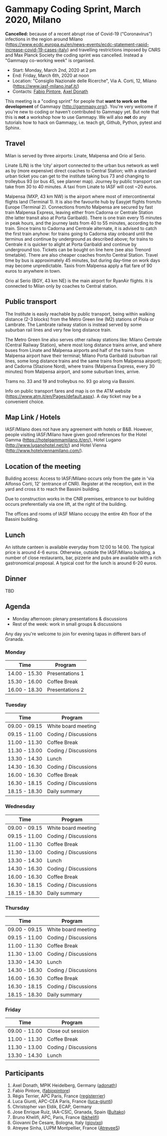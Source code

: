# Gammapy Coding Sprint, March 2020, Milano

**Cancelled:** because of a recent abrupt rise of Covid-19 (“Coronavirus”) infections in the region around Milano (https://www.ecdc.europa.eu/en/news-events/ecdc-statement-rapid-increase-covid-19-cases-italy) and travelling restrictions imposed by CNRS and Max Planck Society the coding sprint was cancelled. Instead a "Gammapy co-working week" is organised. 

* Start: Monday, March 2nd, 2020 at 2 pm
* End: Friday, March 6th, 2020 at noon
* Location: "Consiglio Nazionale delle Ricerche", Via A. Corti, 12, Milano (https://www.iasf-milano.inaf.it/)
* Contacts: [Fabio Pintore](mailto:fabio.pintore@inaf.it), [Axel Donath](mailto:axel.donath@mpi-hd.mpg.de)

This meeting is a "coding sprint" for people that **want to work on the development** of Gammapy
(http://gammapy.org/). You're very welcome if you're new to coding or haven't contributed to
Gammapy yet. But note that this is **not** a workshop how to use Gammapy. We will also **not**
do any tutorials how to hack on Gammapy, i.e. teach git, Github, Python, pytest and Sphinx.

## Travel

Milan is served by three airports: Linate, Malpensa and Orio al Serio.

Linate (LIN) is the ‘city’ airport connected to the urban bus network as well as by (more expensive) direct coaches to Central Station; with a standard urban ticket you can get to the institute taking bus 73 and changing to trolleybus 93 (or bus 45, see planner map). Journey by public transport can take from 30 to 40 minutes.
A taxi from Linate to IASF will cost ~20 euros.

Malpensa (MXP, 43 km NW) is the airport where most of intercontinental flights land (Terminal 1). It is also the favourite hub by Easyjet flights from/to Europe (Terminal 2). Connections from/to Malpensa are secured by fast train Malpensa Express, leaving either from Cadorna or Centrale Station (the latter transit also at Porta Garibaldi). There is one train every 15 minutes in peak hours, and the journey lasts from 40 to 55 minutes, according to the train.
Since trains to Cadorna and Centrale alternate, it is advised to catch the first train anyhow: for trains going to Cadorna stay onboard until the terminus and continue by underground as described above; for trains to Centrale it is quicker to alight at Porta Garibaldi and continue by underground too. Tickets can be bought on line here (see also Trenord timetable).
There are also cheaper coaches from/to Central Station. Travel time by bus is approximately 45 minutes, but during day-time on work days may become unpredictable.
Taxis from Malpensa apply a flat fare of 90 euros to anywhere in town.

Orio al Serio (BGY, 43 km NE) is the main airport for RyanAir flights. It is connected to Milan only by coaches to Central station.

## Public transport

The Institute is easily reachable by public transport, being within walking distance (2-3 blocks) from the Metro Green line (M2) stations of Piola or Lambrate. The Lambrate railway station is instead served by some suburban rail lines and very few long distance train.

The Metro Green line also serves other railway stations like: Milano Centrale (Central Railway Station), where most long distance trains arrive, and where buses from Linate and Malpensa airports and half of the trains from Malpensa airport have their terminal; Milano Porta Garibaldi (suburban rail lines, some long distance trains and the same trains from Malpensa airport); and Cadorna (Stazione Nord), where trains (Malpensa Express, every 30 minutes) from Malpensa airport, and some suburban lines, arrive.

Trams no. 33 and 19 and trolleybus no. 93 go along via Bassini.

Info on public transport fares and map is on the ATM website (https://www.atm.it/en/Pages/default.aspx). A day ticket may be a convenient choice.

## Map Link / Hotels

IASF/Milano does not have any agreement with hotels or B&B. 
However, people visiting IASF/Milano have given good references for the Hotel Gamma (https://hotelgammamilano.it/en/), Hotel Lugano (http://www.luganohotel.net/it/) and Hotel Vienna (http://www.hotelviennamilano.com/).

## Location of the meeting

Building access:
Access to IASF/Milano occurs only from the gate in 'via Alfonso Corti, 12' (entrance of CNR). Register at the reception, exit in the yard and cross it to reach the Bassini building. 

Due to construction works in the CNR premises, entrance to our building occurs preferentially via one lift, at the right of the building.

The offices and rooms of IASF Milano occupy the entire 4th floor of the Bassini building.

## Lunch

An istitute canteen is available everyday from 12:00 to 14:00. The typical price is around 4-6 euros.
Otherwise, outside the IASF/Milano building, a number of close restaurants, bar, pizzerie and pubs are available with a rich gastronomical proposal. A typical cost for the lunch is around 6-20 euros.

## Dinner

TBD 

## Agenda

- Monday afternoon: plenary presentations & discussions
- Rest of the week: work in small groups & discussions

Any day you're welcome to join for evening tapas in different bars of Granada.

### Monday

| Time          | Program               |
| ------------- | --------------------- |
| 14.00 - 15.30 | Presentations 1       |
| 15.30 - 16.00 | Coffee Break          |
| 16.00 - 18.30 | Presentations 2       |

### Tuesday

| Time          | Program               |
| ------------- |---------------------- |
| 09.00 - 09.15 | White board meeting   |
| 09.15 - 11.00 | Coding / Discussions  |
| 11.00 - 11.30 | Coffee Break          |
| 11.30 - 13.00 | Coding / Discussions  |
| 13.30 - 14.30 | Lunch                 |
| 14.30 - 16.30 | Coding / Discussions  |
| 16.00 - 16.30 | Coffee Break          |
| 16.30 - 18.15 | Coding / Discussions  |
| 18.15 - 18.30 | Daily summary         |

### Wednesday

| Time          | Program               |
| ------------- |---------------------- |
| 09.00 - 09.15 | White board meeting   |
| 09.15 - 11.00 | Coding / Discussions  |
| 11.00 - 11.30 | Coffee Break          |
| 11.30 - 13.00 | Coding / Discussions  |
| 13.30 - 14.30 | Lunch                 |
| 14.30 - 16.30 | Coding / Discussions  |
| 16.00 - 16.30 | Coffee Break          |
| 16.30 - 18.15 | Coding / Discussions  |
| 18.15 - 18.30 | Daily summary         |

### Thursday

| Time          | Program               |
| ------------- |---------------------- |
| 09.00 - 09.15 | White board meeting   |
| 09.15 - 11.00 | Coding / Discussions  |
| 11.00 - 11.30 | Coffee Break          |
| 11.30 - 13.00 | Coding / Discussions  |
| 13.30 - 14.30 | Lunch                 |
| 14.30 - 16.30 | Coding / Discussions  |
| 16.00 - 16.30 | Coffee Break          |
| 16.30 - 18.15 | Coding / Discussions  |
| 18.15 - 18.30 | Daily summary         |

### Friday

| Time          | Program               |
| ------------- |---------------------- |
| 09.00 - 11.00 | Close out session     |
| 11.00 - 11.30 | Coffee Break          |
| 11.30 - 13.00 | Coding / Discussions  |
| 13.30 - 14.30 | Lunch                 |

## Participants

1. Axel Donath, MPIK Heidelberg, Germany ([adonath](https://github.com/adonath))
2. Fabio Pintore,  ([fabiopintore](https://github.com/fabiopintore))
3. Régis Terrier, APC Paris, France ([registerrier](https://github.com/registerrier))
4. Luca Giunti, APC-CEA Paris, France ([luca-giunti](https://github.com/luca-giunti))
5. Christopher van Eldik, ECAP, Germany
6. Jose Enrique Ruiz, IAA-CSIC, Granada, Spain ([Bultako](https://github.com/Bultako))
7. Bruno Khelifi, APC, Paris, France ([bkhelifi](https://github.com/bkhelifi))
8. Giovanni De Cesare, Bologna, Italy ([giovixo](https://github.com/giovixo))
9. Atreyee Sinha, LUPM Montpellier, France ([AtreyeeS](https://github.com/AtreyeeS))
